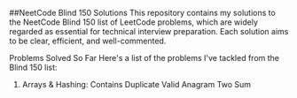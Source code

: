 ##NeetCode Blind 150 Solutions
This repository contains my solutions to the NeetCode Blind 150 list of LeetCode problems, which are widely regarded as essential for technical interview preparation. Each solution aims to be clear, efficient, and well-commented.

Problems Solved So Far
Here's a list of the problems I've tackled from the Blind 150 list:

1. Arrays & Hashing:
Contains Duplicate
Valid Anagram
Two Sum
